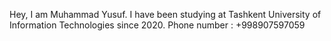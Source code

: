 Hey, I am Muhammad Yusuf. I have been studying at Tashkent University of Information Technologies since 2020. 
Phone number : +998907597059

<!---
MuhammadYusufMahmudov/MuhammadYusufMahmudov is a ✨ special ✨ repository because its `README.md` (this file) appears on your GitHub profile.
You can click the Preview link to take a look at your changes.
--->
